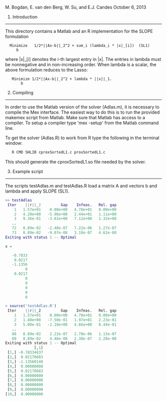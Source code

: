 M. Bogdan, E. van den Berg, W. Su, and E.J. Candes
October 6, 2013

1. Introduction
---------------

This directory contains a Matlab and an R implementation for the
SLOPE formulation

```
  Minimize   1/2*||Ax-b||_2^2 + sum_i (lambda_i * |x|_[i])  (SL1)
     b
```
where |x|_[i] denotes the i-th largest entry in |x|. The entries
in lambda must be nonnegative and in non-increasing order. When
lambda is a scalar, the above formulation reduces to the Lasso:

```
   Minimize 1/2*||Ax-b||_2^2 + lambda * ||x||_1.
       b
```

2. Compiling
------------

In order to use the Matlab version of the solver (Adlas.m), it
is necessary to compile the Mex interface. The easiest way to
do this is to run the provided makemex script from Matlab. Make
sure that Matlab has access to a compiler. To setup a compiler
type 'mex -setup' from the Matlab command line.

To get the solver (Adlas.R) to work from R type the following
in the terminal window:

```bash
   R CMD SHLIB cproxSortedL1.c proxSortedL1.c
```
This should generate the cproxSortedL1.so file needed by the
solver.


3. Example script
-----------------

The scripts testAdlas.m and testAdlas.R load a matrix A and
vectors b and lambda and apply SLOPE (SL1).


```Matlab
>> testAdlas
 Iter    ||r||_2         Gap    Infeas.   Rel. gap
    1   1.57e+01    0.00e+00   4.78e+01   0.00e+00
    2   4.20e+00   -5.96e+00   2.44e+01   1.11e+00
    3   9.36e-01   -3.61e+00   7.12e+00   1.32e+00
   ..
   72   8.89e-02   -2.48e-07   7.22e-06   1.27e-07
   73   8.89e-02   -9.07e-08   3.18e-07   4.62e-08
Exiting with status 1 -- Optimal

x =

   -0.7833
    0.0217
   -1.1356
         0
    0.0217
         0
         0
         0
         0
         0
```

```R
> source('testAdlas.R')
 Iter    ||r||_2         Gap    Infeas.   Rel. gap
    1   1.57e+01    0.00e+00   4.78e+01   0.00e+00
    2   1.48e+00   -7.50e-01   1.97e+01   2.23e-01
    3   5.00e-01   -2.10e+00   4.66e+00   8.44e-01
   ..
   88   8.89e-02    2.22e-07   2.70e-06   1.13e-07
   89   8.89e-02    4.46e-08   2.38e-07   2.28e-08
Exiting with status 1 -- Optimal
             [,1]
 [1,] -0.78334637
 [2,]  0.02170683
 [3,] -1.13560148
 [4,]  0.00000000
 [5,]  0.02170683
 [6,]  0.00000000
 [7,]  0.00000000
 [8,]  0.00000000
 [9,]  0.00000000
[10,]  0.00000000
```
